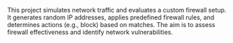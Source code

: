 This project simulates network traffic and evaluates a custom firewall setup. It generates random IP addresses, applies predefined firewall rules, and determines actions (e.g., block) based on matches. The aim is to assess firewall effectiveness and identify network vulnerabilities.


